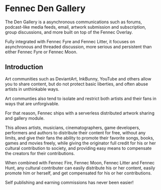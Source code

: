 Fennec Den Gallery
==================

The Den Gallery is a asynchronous communications such as forums, 
podcast-like media feeds, email, artwork submission and subscription, 
group discussions, and more built on top of the Fennec Overlay.

Fully integrated with Fennec Fyre and Fennec Litter, 
it focuses on asynchronous and threaded discussion, 
more serious and persistent than either Fennec Fyre or Fennec Moon.

Introduction
------------

Art communities such as DeviantArt, InkBunny, YouTube and others allow you to share content,
but do not protect basic liberties, and often abuse artists in unthinkable ways.

Art communties also tend to isolate and restrict both artists and their fans in ways
that are unforgivable.

For that reason, Fennec ships with a serverless distributed artwork sharing and gallery module.

This allows artists, musicians, cinematographers, game developers, performers and authors to
distribute their content for free, without any limits, and give their fans the ability to
promote their favorite songs, books, games and movies freely, while giving the originator
full credit for his or her cultural contribution to society, and providing easy means
to compensate the creators for their contributions.

When combined with Fennec Fire, Fennec Moon, Fennec Litter and Fennec Hunt, any cultural
contributer can easily distribute his or her content, easily promote him or herself, and
get compensated for his or her contributions.

Self publishing and earning commissions has never been easier!
